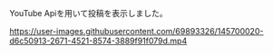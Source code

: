 YouTube Apiを用いて投稿を表示しました。

https://user-images.githubusercontent.com/69893326/145700020-d6c50913-2671-4521-8574-3889f91f079d.mp4

